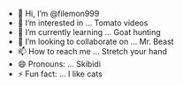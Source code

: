 - 👋 Hi, I’m @filemon999
- 👀 I’m interested in ... Tomato videos
- 🌱 I’m currently learning ... Goat hunting
- 💞️ I’m looking to collaborate on ... Mr. Beast
- 📫 How to reach me ... Stretch your hand
- 😄 Pronouns: ... Skibidi
- ⚡ Fun fact: ... I like cats

<!---
filemon999/filemon999 is a ✨ special ✨ repository because its `README.md` (this file) appears on your GitHub profile.
You can click the Preview link to take a look at your changes.
--->
